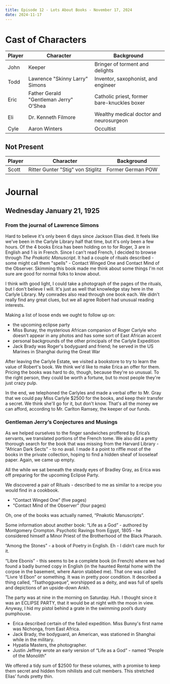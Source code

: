 ```yaml
---
title: Episode 12 - Lots About Books - November 17, 2024
date: 2024-11-17
---
```


# Cast of Characters

| Player | Character                              | Background                                                      |
|--------|----------------------------------------|-----------------------------------------------------------------|
| John   | Keeper                                 | Bringer of torment and delights                                 |
| Todd   | Lawrence "Skinny Larry" Simons         | Inventor, saxophonist, and engineer                             |
| Eric   | Father Gerald "Gentleman Jerry" O’Shea | Catholic priest, former bare-knuckles boxer                     |
| Eli    | Dr. Kenneth Filmore                    | Wealthy medical doctor and neurosurgeon                         |
| Cyle   | Aaron Winters                          | Occultist                                                       |


## Not Present

| Player | Character                              | Background                                                      |
|--------|----------------------------------------|-----------------------------------------------------------------|
| Scott  | Ritter Gunter "Stig" von Stiglitz      | Former German POW                                               |



# Journal


## Wednesday January 21, 1925


### From the journal of Lawrence Simons

Hard to believe it's only been 6 days since Jackson Elias died. It feels like we've been in the Carlyle Library half that time, but it's only been a few hours. Of the 4 books Erica has been holding on to for Roger, 3 are in English and 1 is in French. Since I can't read French, I decided to browse through *The Pnakotic Manuscript*. It had a couple of rituals described - some might call them "spells" - Contact Winged One and Contact Mind of the Observer. Skimming this book made me think about some things I'm not sure are good for normal folks to know about.

I think with good light, I could take a photograph of the pages of the rituals, but I don't believe I will. It's just as well that knowledge stay here in the Carlyle Library. My comrades also read through one book each. We didn't really find any great clues, but we all agree Robert had unusual reading interests.

Making a list of loose ends we ought to follow up on:

* the upcoming eclipse party
* Miss Bunay, the mysterious African companion of Roger Carlyle who doesn't appear in any photos and has some sort of East African accent
* personal backgrounds of the other principals of the Carlyle Expedition
* Jack Brady was Roger's bodyguard and friend; he served in the US Marines in Shanghai during the Great War

After leaving the Carlyle Estate, we visited a bookstore to try to learn the value of Robert's book. We think we'd like to make Erica an offer for them. Pricing the books was hard to do, though, because they're so unusual. To the right person, they could be worth a fortune, but to most people they're just crazy pulp.

In the end, we telephoned the Carlyles and made a verbal offer to Mr. Gray that we could pay Miss Carlyle $2500 for the books, and keep their transfer a secret. We think she'll go for it, but don't know. That's all the money we can afford, according to Mr. Carlton Ramsey, the keeper of our funds.


### Gentleman Jerry’s Conjectures and Musings

As we helped ourselves to the finger sandwiches proffered by Erica’s servants, we translated portions of the French tome. We also did a pretty thorough search for the book that was missing from the Harvard Library - “African Dark Sects” - to no avail. I made it a point to riffle most of the books in the private collection, hoping to find a hidden sheaf of looseleaf paper. Again, we came up empty.

All the while we sat beneath the steady eyes of Bradley Gray, as Erica was off preparing for the upcoming Eclipse Party.

We discovered a pair of Rituals - described to me as similar to a recipe you would find in a cookbook. 

* “Contact Winged One” (five pages)
* “Contact Mind of the Observer” (four pages)

Oh, one of the books was actually named, “Pnakotic Manuscripts”.

Some information about another book: “Life as a God” - authored by Montgomery Crompton. Psychotic Ravings from Egypt, 1805 - he considered himself a Minor Priest of the Brotherhood of the Black Pharaoh. 

“Among the Stones” - a book of Poetry in English. Eh - I didn’t care much for it.

“Libre Ebonis” - this seems to be a complete book (in French) where we had found a badly burned copy in English (in the haunted Rental home with the corpse in the basement, where Aaron stabbed me). That one was called “Livre ‘d Ebon” or something. It was in pretty poor condition. It described a thing called, “Tsathoggueque”, worshipped as a deity, and was full of spells and depictions of an upside-down Ankh. 

The party was at nine in the morning on Saturday. Huh. I thought since it was an ECLIPSE PARTY, that it would be at night with the moon in view. Anyway, I hid my pistol behind a grate in the swimming pool’s dusty pumphouse.

* Erica described certain of the failed expedition. Miss Bunny's first name was Nichonga, from East Africa.
* Jack Brady, the bodyguard, an American, was stationed in Shanghai while in the military. 
* Hypatia Masters, the photographer.
* Justin Jeffrey wrote an early version of “Life as a God” - named “People of the Monolith”

We offered a tidy sum of $2500 for these volumes, with a promise to keep them secret and hidden from nihilists and cult members. This stretched Elias’ funds pretty thin.
